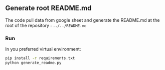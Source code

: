 ## Generate root README.md

The code pull data from google sheet and generate the README.md at the root of the repository : `../../README.md`

###  Run

In you preferred virtual environment:
```bash
pip install -r requirements.txt
python generate_readme.py
```


